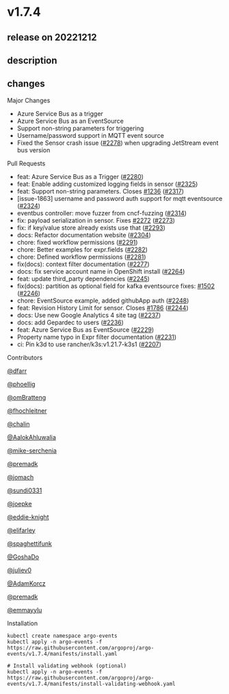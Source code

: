 # v1.7.4

## release on 20221212
## description
## changes
Major Changes

* Azure Service Bus as a trigger
* Azure Service Bus as an EventSource
* Support non-string parameters for triggering
* Username/password support in MQTT event source
* Fixed the Sensor crash issue (<a class="issue-link js-issue-link" data-error-text="Failed to load title" data-id="1425839624" data-permission-text="Title is private" data-url="https://github.com/argoproj/argo-events/issues/2278" data-hovercard-type="issue" data-hovercard-url="/argoproj/argo-events/issues/2278/hovercard" href="https://github.com/argoproj/argo-events/issues/2278">#2278</a>) when upgrading JetStream event bus version

Pull Requests

* feat: Azure Service Bus as a Trigger (<a class="issue-link js-issue-link" data-error-text="Failed to load title" data-id="1425864006" data-permission-text="Title is private" data-url="https://github.com/argoproj/argo-events/issues/2280" data-hovercard-type="pull_request" data-hovercard-url="/argoproj/argo-events/pull/2280/hovercard" href="https://github.com/argoproj/argo-events/pull/2280">#2280</a>)
* feat: Enable adding customized logging fields in sensor (<a class="issue-link js-issue-link" data-error-text="Failed to load title" data-id="1462751687" data-permission-text="Title is private" data-url="https://github.com/argoproj/argo-events/issues/2325" data-hovercard-type="pull_request" data-hovercard-url="/argoproj/argo-events/pull/2325/hovercard" href="https://github.com/argoproj/argo-events/pull/2325">#2325</a>)
* feat: Support non-string parameters. Closes <a class="issue-link js-issue-link" data-error-text="Failed to load title" data-id="906864190" data-permission-text="Title is private" data-url="https://github.com/argoproj/argo-events/issues/1236" data-hovercard-type="issue" data-hovercard-url="/argoproj/argo-events/issues/1236/hovercard" href="https://github.com/argoproj/argo-events/issues/1236">#1236</a> (<a class="issue-link js-issue-link" data-error-text="Failed to load title" data-id="1455793450" data-permission-text="Title is private" data-url="https://github.com/argoproj/argo-events/issues/2317" data-hovercard-type="pull_request" data-hovercard-url="/argoproj/argo-events/pull/2317/hovercard" href="https://github.com/argoproj/argo-events/pull/2317">#2317</a>)
* [issue-1863] username and password auth support for mqtt eventsource (<a class="issue-link js-issue-link" data-error-text="Failed to load title" data-id="1462601591" data-permission-text="Title is private" data-url="https://github.com/argoproj/argo-events/issues/2324" data-hovercard-type="pull_request" data-hovercard-url="/argoproj/argo-events/pull/2324/hovercard" href="https://github.com/argoproj/argo-events/pull/2324">#2324</a>)
* eventbus controller: move fuzzer from cncf-fuzzing (<a class="issue-link js-issue-link" data-error-text="Failed to load title" data-id="1452143440" data-permission-text="Title is private" data-url="https://github.com/argoproj/argo-events/issues/2314" data-hovercard-type="pull_request" data-hovercard-url="/argoproj/argo-events/pull/2314/hovercard" href="https://github.com/argoproj/argo-events/pull/2314">#2314</a>)
* fix: payload serialization in sensor. Fixes <a class="issue-link js-issue-link" data-error-text="Failed to load title" data-id="1422011553" data-permission-text="Title is private" data-url="https://github.com/argoproj/argo-events/issues/2272" data-hovercard-type="issue" data-hovercard-url="/argoproj/argo-events/issues/2272/hovercard" href="https://github.com/argoproj/argo-events/issues/2272">#2272</a> (<a class="issue-link js-issue-link" data-error-text="Failed to load title" data-id="1422144447" data-permission-text="Title is private" data-url="https://github.com/argoproj/argo-events/issues/2273" data-hovercard-type="pull_request" data-hovercard-url="/argoproj/argo-events/pull/2273/hovercard" href="https://github.com/argoproj/argo-events/pull/2273">#2273</a>)
* fix: if key/value store already exists use that (<a class="issue-link js-issue-link" data-error-text="Failed to load title" data-id="1436521351" data-permission-text="Title is private" data-url="https://github.com/argoproj/argo-events/issues/2293" data-hovercard-type="pull_request" data-hovercard-url="/argoproj/argo-events/pull/2293/hovercard" href="https://github.com/argoproj/argo-events/pull/2293">#2293</a>)
* docs: Refactor documentation website (<a class="issue-link js-issue-link" data-error-text="Failed to load title" data-id="1438406698" data-permission-text="Title is private" data-url="https://github.com/argoproj/argo-events/issues/2304" data-hovercard-type="pull_request" data-hovercard-url="/argoproj/argo-events/pull/2304/hovercard" href="https://github.com/argoproj/argo-events/pull/2304">#2304</a>)
* chore: fixed workflow permissions (<a class="issue-link js-issue-link" data-error-text="Failed to load title" data-id="1428864317" data-permission-text="Title is private" data-url="https://github.com/argoproj/argo-events/issues/2291" data-hovercard-type="pull_request" data-hovercard-url="/argoproj/argo-events/pull/2291/hovercard" href="https://github.com/argoproj/argo-events/pull/2291">#2291</a>)
* chore: Better examples for expr.fields (<a class="issue-link js-issue-link" data-error-text="Failed to load title" data-id="1426794153" data-permission-text="Title is private" data-url="https://github.com/argoproj/argo-events/issues/2282" data-hovercard-type="pull_request" data-hovercard-url="/argoproj/argo-events/pull/2282/hovercard" href="https://github.com/argoproj/argo-events/pull/2282">#2282</a>)
* chore: Defined workflow permissions (<a class="issue-link js-issue-link" data-error-text="Failed to load title" data-id="1426449868" data-permission-text="Title is private" data-url="https://github.com/argoproj/argo-events/issues/2281" data-hovercard-type="pull_request" data-hovercard-url="/argoproj/argo-events/pull/2281/hovercard" href="https://github.com/argoproj/argo-events/pull/2281">#2281</a>)
* fix(docs): context filter documentation (<a class="issue-link js-issue-link" data-error-text="Failed to load title" data-id="1423979779" data-permission-text="Title is private" data-url="https://github.com/argoproj/argo-events/issues/2277" data-hovercard-type="pull_request" data-hovercard-url="/argoproj/argo-events/pull/2277/hovercard" href="https://github.com/argoproj/argo-events/pull/2277">#2277</a>)
* docs: fix service account name in OpenShift install (<a class="issue-link js-issue-link" data-error-text="Failed to load title" data-id="1416303199" data-permission-text="Title is private" data-url="https://github.com/argoproj/argo-events/issues/2264" data-hovercard-type="pull_request" data-hovercard-url="/argoproj/argo-events/pull/2264/hovercard" href="https://github.com/argoproj/argo-events/pull/2264">#2264</a>)
* feat: update third_party dependencies (<a class="issue-link js-issue-link" data-error-text="Failed to load title" data-id="1407591739" data-permission-text="Title is private" data-url="https://github.com/argoproj/argo-events/issues/2245" data-hovercard-type="pull_request" data-hovercard-url="/argoproj/argo-events/pull/2245/hovercard" href="https://github.com/argoproj/argo-events/pull/2245">#2245</a>)
* fix(docs): partition as optional field for kafka eventsource fixes: <a class="issue-link js-issue-link" data-error-text="Failed to load title" data-id="1096742658" data-permission-text="Title is private" data-url="https://github.com/argoproj/argo-events/issues/1502" data-hovercard-type="issue" data-hovercard-url="/argoproj/argo-events/issues/1502/hovercard" href="https://github.com/argoproj/argo-events/issues/1502">#1502</a> (<a class="issue-link js-issue-link" data-error-text="Failed to load title" data-id="1408428208" data-permission-text="Title is private" data-url="https://github.com/argoproj/argo-events/issues/2246" data-hovercard-type="pull_request" data-hovercard-url="/argoproj/argo-events/pull/2246/hovercard" href="https://github.com/argoproj/argo-events/pull/2246">#2246</a>)
* chore: EventSource example, added githubApp auth (<a class="issue-link js-issue-link" data-error-text="Failed to load title" data-id="1408462127" data-permission-text="Title is private" data-url="https://github.com/argoproj/argo-events/issues/2248" data-hovercard-type="pull_request" data-hovercard-url="/argoproj/argo-events/pull/2248/hovercard" href="https://github.com/argoproj/argo-events/pull/2248">#2248</a>)
* feat: Revision History Limit for sensor. Closes <a class="issue-link js-issue-link" data-error-text="Failed to load title" data-id="1186490038" data-permission-text="Title is private" data-url="https://github.com/argoproj/argo-events/issues/1786" data-hovercard-type="issue" data-hovercard-url="/argoproj/argo-events/issues/1786/hovercard" href="https://github.com/argoproj/argo-events/issues/1786">#1786</a> (<a class="issue-link js-issue-link" data-error-text="Failed to load title" data-id="1406698472" data-permission-text="Title is private" data-url="https://github.com/argoproj/argo-events/issues/2244" data-hovercard-type="pull_request" data-hovercard-url="/argoproj/argo-events/pull/2244/hovercard" href="https://github.com/argoproj/argo-events/pull/2244">#2244</a>)
* docs: Use new Google Analytics 4 site tag (<a class="issue-link js-issue-link" data-error-text="Failed to load title" data-id="1401494539" data-permission-text="Title is private" data-url="https://github.com/argoproj/argo-events/issues/2237" data-hovercard-type="pull_request" data-hovercard-url="/argoproj/argo-events/pull/2237/hovercard" href="https://github.com/argoproj/argo-events/pull/2237">#2237</a>)
* docs: add Gepardec to users (<a class="issue-link js-issue-link" data-error-text="Failed to load title" data-id="1400868662" data-permission-text="Title is private" data-url="https://github.com/argoproj/argo-events/issues/2236" data-hovercard-type="pull_request" data-hovercard-url="/argoproj/argo-events/pull/2236/hovercard" href="https://github.com/argoproj/argo-events/pull/2236">#2236</a>)
* feat: Azure Service Bus as EventSource (<a class="issue-link js-issue-link" data-error-text="Failed to load title" data-id="1393624089" data-permission-text="Title is private" data-url="https://github.com/argoproj/argo-events/issues/2229" data-hovercard-type="pull_request" data-hovercard-url="/argoproj/argo-events/pull/2229/hovercard" href="https://github.com/argoproj/argo-events/pull/2229">#2229</a>)
* Property name typo in Expr filter documentation (<a class="issue-link js-issue-link" data-error-text="Failed to load title" data-id="1394823672" data-permission-text="Title is private" data-url="https://github.com/argoproj/argo-events/issues/2231" data-hovercard-type="pull_request" data-hovercard-url="/argoproj/argo-events/pull/2231/hovercard" href="https://github.com/argoproj/argo-events/pull/2231">#2231</a>)
* ci: Pin k3d to use rancher/k3s:v1.21.7-k3s1 (<a class="issue-link js-issue-link" data-error-text="Failed to load title" data-id="1384474637" data-permission-text="Title is private" data-url="https://github.com/argoproj/argo-events/issues/2207" data-hovercard-type="pull_request" data-hovercard-url="/argoproj/argo-events/pull/2207/hovercard" href="https://github.com/argoproj/argo-events/pull/2207">#2207</a>)

Contributors

<a class="user-mention notranslate" data-hovercard-type="user" data-hovercard-url="/users/dfarr/hovercard" data-octo-click="hovercard-link-click" data-octo-dimensions="link_type:self" href="https://github.com/dfarr">@dfarr</a>  

<a class="user-mention notranslate" data-hovercard-type="user" data-hovercard-url="/users/phoellig/hovercard" data-octo-click="hovercard-link-click" data-octo-dimensions="link_type:self" href="https://github.com/phoellig">@phoellig</a>  

<a class="user-mention notranslate" data-hovercard-type="user" data-hovercard-url="/users/omBratteng/hovercard" data-octo-click="hovercard-link-click" data-octo-dimensions="link_type:self" href="https://github.com/omBratteng">@omBratteng</a>  

<a class="user-mention notranslate" data-hovercard-type="user" data-hovercard-url="/users/fhochleitner/hovercard" data-octo-click="hovercard-link-click" data-octo-dimensions="link_type:self" href="https://github.com/fhochleitner">@fhochleitner</a>  

<a class="user-mention notranslate" data-hovercard-type="user" data-hovercard-url="/users/chalin/hovercard" data-octo-click="hovercard-link-click" data-octo-dimensions="link_type:self" href="https://github.com/chalin">@chalin</a>  

<a class="user-mention notranslate" data-hovercard-type="user" data-hovercard-url="/users/AalokAhluwalia/hovercard" data-octo-click="hovercard-link-click" data-octo-dimensions="link_type:self" href="https://github.com/AalokAhluwalia">@AalokAhluwalia</a>  

<a class="user-mention notranslate" data-hovercard-type="user" data-hovercard-url="/users/mike-serchenia/hovercard" data-octo-click="hovercard-link-click" data-octo-dimensions="link_type:self" href="https://github.com/mike-serchenia">@mike-serchenia</a>  

<a class="user-mention notranslate" data-hovercard-type="user" data-hovercard-url="/users/premadk/hovercard" data-octo-click="hovercard-link-click" data-octo-dimensions="link_type:self" href="https://github.com/premadk">@premadk</a>  

<a class="user-mention notranslate" data-hovercard-type="user" data-hovercard-url="/users/jomach/hovercard" data-octo-click="hovercard-link-click" data-octo-dimensions="link_type:self" href="https://github.com/jomach">@jomach</a>  

<a class="user-mention notranslate" data-hovercard-type="user" data-hovercard-url="/users/sundi0331/hovercard" data-octo-click="hovercard-link-click" data-octo-dimensions="link_type:self" href="https://github.com/sundi0331">@sundi0331</a>  

<a class="user-mention notranslate" data-hovercard-type="user" data-hovercard-url="/users/joepke/hovercard" data-octo-click="hovercard-link-click" data-octo-dimensions="link_type:self" href="https://github.com/joepke">@joepke</a>  

<a class="user-mention notranslate" data-hovercard-type="user" data-hovercard-url="/users/eddie-knight/hovercard" data-octo-click="hovercard-link-click" data-octo-dimensions="link_type:self" href="https://github.com/eddie-knight">@eddie-knight</a>  

<a class="user-mention notranslate" data-hovercard-type="user" data-hovercard-url="/users/elifarley/hovercard" data-octo-click="hovercard-link-click" data-octo-dimensions="link_type:self" href="https://github.com/elifarley">@elifarley</a>  

<a class="user-mention notranslate" data-hovercard-type="user" data-hovercard-url="/users/spaghettifunk/hovercard" data-octo-click="hovercard-link-click" data-octo-dimensions="link_type:self" href="https://github.com/spaghettifunk">@spaghettifunk</a>  

<a class="user-mention notranslate" data-hovercard-type="user" data-hovercard-url="/users/GoshaDo/hovercard" data-octo-click="hovercard-link-click" data-octo-dimensions="link_type:self" href="https://github.com/GoshaDo">@GoshaDo</a>  

<a class="user-mention notranslate" data-hovercard-type="user" data-hovercard-url="/users/juliev0/hovercard" data-octo-click="hovercard-link-click" data-octo-dimensions="link_type:self" href="https://github.com/juliev0">@juliev0</a>  

<a class="user-mention notranslate" data-hovercard-type="user" data-hovercard-url="/users/AdamKorcz/hovercard" data-octo-click="hovercard-link-click" data-octo-dimensions="link_type:self" href="https://github.com/AdamKorcz">@AdamKorcz</a>  

<a class="user-mention notranslate" data-hovercard-type="user" data-hovercard-url="/users/premadk/hovercard" data-octo-click="hovercard-link-click" data-octo-dimensions="link_type:self" href="https://github.com/premadk">@premadk</a>  

<a class="user-mention notranslate" data-hovercard-type="user" data-hovercard-url="/users/emmayylu/hovercard" data-octo-click="hovercard-link-click" data-octo-dimensions="link_type:self" href="https://github.com/emmayylu">@emmayylu</a>

Installation

    kubectl create namespace argo-events
    kubectl apply -n argo-events -f https://raw.githubusercontent.com/argoproj/argo-events/v1.7.4/manifests/install.yaml

    # Install validating webhook (optional)
    kubectl apply -n argo-events -f https://raw.githubusercontent.com/argoproj/argo-events/v1.7.4/manifests/install-validating-webhook.yaml


